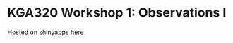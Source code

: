 # KGA320 Workshop 1: Observations I

[Hosted on shinyapps here](https://kga320-utas.shinyapps.io/workshop_1)
